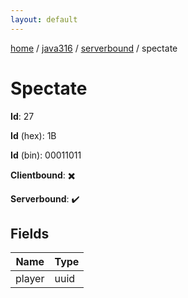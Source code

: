 ```yaml
---
layout: default
---
```


[home](/)  /  [java316](/protocol/java316)  /  [serverbound](/protocol/java316/serverbound)  /  spectate

# Spectate

**Id**: 27

**Id** (hex): 1B

**Id** (bin): 00011011

**Clientbound**: ✖️

**Serverbound**: ✔️

## Fields

Name | Type
---|---
player | uuid
